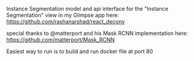 Instance Segmentation model and api interface for the "Instance Segmentation" view in my Glimpse app here: https://github.com/rashanarshad/react_deconv

special thanks to @matterport and his Mask RCNN implementation here: https://github.com/matterport/Mask_RCNN

Easiest way to run is to build and run docker file at port 80
